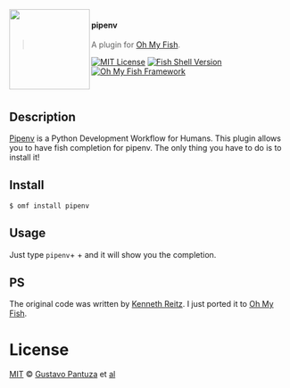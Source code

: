<img src="https://cdn.rawgit.com/oh-my-fish/oh-my-fish/e4f1c2e0219a17e2c748b824004c8d0b38055c16/docs/logo.svg" align="left" width="144px" height="144px"/>

#### pipenv
> A plugin for [Oh My Fish][omf-link]. 

[![MIT License](https://img.shields.io/badge/license-MIT-007EC7.svg?style=flat-square)](/LICENSE)
[![Fish Shell Version](https://img.shields.io/badge/fish-v2.2.0-007EC7.svg?style=flat-square)](https://fishshell.com)
[![Oh My Fish Framework](https://img.shields.io/badge/Oh%20My%20Fish-Framework-007EC7.svg?style=flat-square)](https://www.github.com/oh-my-fish/oh-my-fish)

<br/>

## Description

[Pipenv](https://github.com/kennethreitz/pipenv/) is a Python Development Workflow for Humans. This plugin allows you to have fish completion for pipenv. The only thing you have to do is to install it! 

## Install

```fish
$ omf install pipenv
```


## Usage

Just type ```pipenv```+ <tab> + <tab> and it will show you the completion.

## PS
The original code was written by [Kenneth Reitz](https://github.com/kennethreitz/). I just ported it to [Oh My Fish][omf-link].


# License

[MIT][mit] © [Gustavo Pantuza][author] et [al][contributors]


[mit]:            https://opensource.org/licenses/MIT
[author]:         https://github.com/{{USER}}
[contributors]:   https://github.com/{{USER}}/plugin-pipenv/graphs/contributors
[omf-link]:       https://www.github.com/oh-my-fish/oh-my-fish

[license-badge]:  https://img.shields.io/badge/license-MIT-007EC7.svg?style=flat-square
